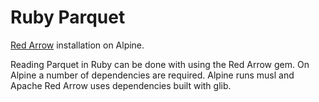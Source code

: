 # Ruby Parquet

[Red Arrow](https://github.com/apache/arrow/tree/master/ruby/red-arrow) installation on Alpine.

Reading Parquet in Ruby can be done with using the Red Arrow gem.  On Alpine a number of dependencies are required.  Alpine runs musl and Apache Red Arrow uses dependencies built with glib.
